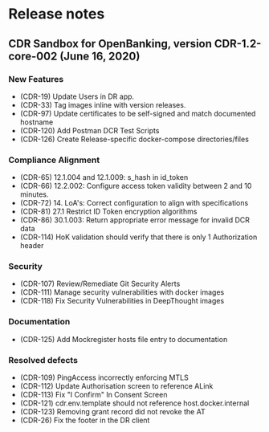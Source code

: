 # Release notes

## CDR Sandbox for OpenBanking, version CDR-1.2-core-002 (June 16, 2020)

### New Features
- (CDR-19)	Update Users in DR app.
- (CDR-33)	Tag images inline with version releases.
- (CDR-97)	Update certificates to be self-signed and match documented hostname
- (CDR-120)	Add Postman DCR Test Scripts
- (CDR-126)	Create Release-specific docker-compose directories/files

### Compliance Alignment
- (CDR-65)	12.1.004 and 12.1.009: s_hash in id_token
- (CDR-66)	12.2.002: Configure access token validity between 2 and 10 minutes.
- (CDR-72)	14. LoA's: Correct configuration to align with specifications
- (CDR-81)	27.1 Restrict ID Token encryption algorithms
- (CDR-86)	30.1.003: Return appropriate error message for invalid DCR data
- (CDR-114)	HoK validation should verify that there is only 1 Authorization header

### Security
- (CDR-107)	Review/Remediate Git Security Alerts
- (CDR-111)	Manage security vulnerabilities with docker images
- (CDR-118)	Fix Security Vulnerabilities in DeepThought images

### Documentation
- (CDR-125)	Add Mockregister hosts file entry to documentation

### Resolved defects
- (CDR-109)	PingAccess incorrectly enforcing MTLS
- (CDR-112)	Update Authorisation screen to reference ALink
- (CDR-113)	Fix "I Confirm" In Consent Screen
- (CDR-121)	cdr.env.template should not reference host.docker.internal
- (CDR-123)	Removing grant record did not revoke the AT
- (CDR-26)	Fix the footer in the DR client
